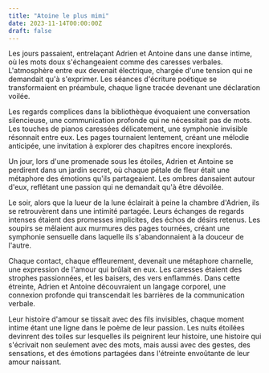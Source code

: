 ```yaml
---
title: "Atoine le plus mimi"
date: 2023-11-14T00:00:00Z
draft: false
---
```


Les jours passaient, entrelaçant Adrien et Antoine dans une danse intime, où les mots doux s'échangeaient comme des caresses verbales. L'atmosphère entre eux devenait électrique, chargée d'une tension qui ne demandait qu'à s'exprimer. Les séances d'écriture poétique se transformaient en préambule, chaque ligne tracée devenant une déclaration voilée.

Les regards complices dans la bibliothèque évoquaient une conversation silencieuse, une communication profonde qui ne nécessitait pas de mots. Les touches de pianos caressées délicatement, une symphonie invisible résonnait entre eux. Les pages tournaient lentement, créant une mélodie anticipée, une invitation à explorer des chapitres encore inexplorés.

Un jour, lors d'une promenade sous les étoiles, Adrien et Antoine se perdirent dans un jardin secret, où chaque pétale de fleur était une métaphore des émotions qu'ils partageaient. Les ombres dansaient autour d'eux, reflétant une passion qui ne demandait qu'à être dévoilée.

Le soir, alors que la lueur de la lune éclairait à peine la chambre d'Adrien, ils se retrouvèrent dans une intimité partagée. Leurs échanges de regards intenses étaient des promesses implicites, des échos de désirs retenus. Les soupirs se mêlaient aux murmures des pages tournées, créant une symphonie sensuelle dans laquelle ils s'abandonnaient à la douceur de l'autre.

Chaque contact, chaque effleurement, devenait une métaphore charnelle, une expression de l'amour qui brûlait en eux. Les caresses étaient des strophes passionnées, et les baisers, des vers enflammés. Dans cette étreinte, Adrien et Antoine découvraient un langage corporel, une connexion profonde qui transcendait les barrières de la communication verbale.

Leur histoire d'amour se tissait avec des fils invisibles, chaque moment intime étant une ligne dans le poème de leur passion. Les nuits étoilées devinrent des toiles sur lesquelles ils peignirent leur histoire, une histoire qui s'écrivait non seulement avec des mots, mais aussi avec des gestes, des sensations, et des émotions partagées dans l'étreinte envoûtante de leur amour naissant.
